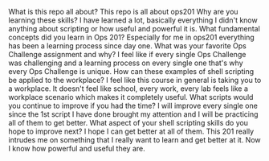 What is this repo all about?
This repo is all about ops201
Why are you learning these skills?
I have learned a lot, basically everything I didn't know anything about scripting or how useful and powerful it is.
What fundamental concepts did you learn in Ops 201?
Especially for me in ops201 everything has been a learning process since day one.
What was your favorite Ops Challenge assignment and why?
I feel like if every single Ops Challenge was challenging and a learning process on every single one that's why every Ops Challenge is unique. 
How can these examples of shell scripting be applied to the workplace?
I feel like this course in general is taking you to a workplace. It doesn't feel like school, every work, every lab feels like a workplace scenario which makes it completely useful.
What scripts would you continue to improve if you had the time?
I will improve every single one since the 1st script I have done brought my attention and I will be practicing all of them to get better.
What aspect of your shell scripting skills do you hope to improve next?
I hope I can get better at all of them. This 201 really intrudes me on something that I really want to learn and get better at it. Now I know how powerful and useful they are.
